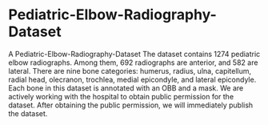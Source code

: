 # Pediatric-Elbow-Radiography-Dataset
A Pediatric-Elbow-Radiography-Dataset
The dataset contains 1274 pediatric elbow radiographs. 
Among them, 692 radiographs are anterior, and 582 are lateral.
There are nine bone categories: humerus, radius, ulna, capitellum, radial head, olecranon, trochlea, medial epicondyle, and lateral epicondyle.
Each bone in this dataset is annotated with an OBB and a mask.
We are actively working with the hospital to obtain public permission for the dataset. After obtaining the public permission, we will immediately publish the dataset.
